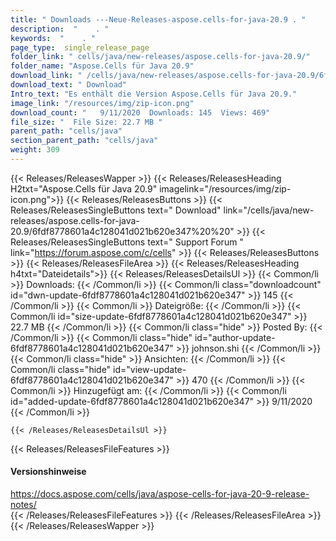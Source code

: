 ```yaml
---
title: " Downloads ---Neue-Releases-aspose.cells-for-java-20.9 . "
description:  "    . " 
keywords:  "    . " 
page_type:  single_release_page
folder_link: " cells/java/new-releases/aspose.cells-for-java-20.9/"
folder_name: "Aspose.Cells für Java 20.9"
download_link: " /cells/java/new-releases/aspose.cells-for-java-20.9/6fdf8778601a4c128041d021b620e347"
download_text: " Download"
Intro_text: "Es enthält die Version Aspose.Cells für Java 20.9."
image_link: "/resources/img/zip-icon.png"
download_count: "   9/11/2020  Downloads: 145  Views: 469"
file_size: "  File Size: 22.7 MB "
parent_path: "cells/java"
section_parent_path: "cells/java"
weight: 309
---
```


{{< Releases/ReleasesWapper >}}
  {{< Releases/ReleasesHeading H2txt="Aspose.Cells für Java 20.9" imagelink="/resources/img/zip-icon.png">}}
  {{< Releases/ReleasesButtons >}}
    {{< Releases/ReleasesSingleButtons text=" Download" link="/cells/java/new-releases/aspose.cells-for-java-20.9/6fdf8778601a4c128041d021b620e347%20%20" >}}
    {{< Releases/ReleasesSingleButtons text=" Support Forum " link="https://forum.aspose.com/c/cells" >}}
  {{< Releases/ReleasesButtons >}}
  {{< Releases/ReleasesFileArea >}}
    {{< Releases/ReleasesHeading h4txt="Dateidetails">}}
    {{< Releases/ReleasesDetailsUl >}}
            {{< Common/li >}} Downloads: {{< /Common/li >}}
      {{< Common/li class="downloadcount" id="dwn-update-6fdf8778601a4c128041d021b620e347" >}} 145 {{< /Common/li >}}
      {{< Common/li >}} Dateigröße: {{< /Common/li >}}
      {{< Common/li id="size-update-6fdf8778601a4c128041d021b620e347" >}} 22.7 MB {{< /Common/li >}} 
      {{< Common/li  class="hide" >}} Posted By: {{< /Common/li >}} 
      {{< Common/li class="hide" id="author-update-6fdf8778601a4c128041d021b620e347" >}} johnson.shi {{< /Common/li >}}
      {{< Common/li class="hide" >}} Ansichten: {{< /Common/li >}}
      {{< Common/li class="hide" id="view-update-6fdf8778601a4c128041d021b620e347" >}} 470 {{< /Common/li >}}
      {{< Common/li >}} Hinzugefügt am: {{< /Common/li >}}
      {{< Common/li id="added-update-6fdf8778601a4c128041d021b620e347" >}} 9/11/2020 {{< /Common/li >}} 

    {{< /Releases/ReleasesDetailsUl >}}

  {{< Releases/ReleasesFileFeatures >}}
      <h4>Versionshinweise</h4><div> <a href="https://docs.aspose.com/cells/java/aspose-cells-for-java-20-9-release-notes/">https://docs.aspose.com/cells/java/aspose-cells-for-java-20-9-release-notes/</a></div>
  {{< /Releases/ReleasesFileFeatures >}}
 {{< /Releases/ReleasesFileArea >}}
{{< /Releases/ReleasesWapper >}}



